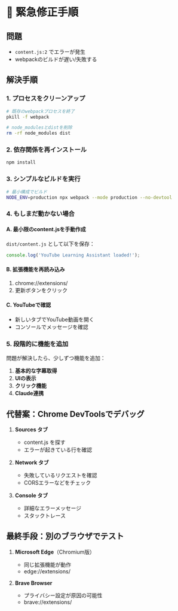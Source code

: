 # 🚨 緊急修正手順

## 問題
- `content.js:2` でエラーが発生
- webpackのビルドが遅い/失敗する

## 解決手順

### 1. プロセスをクリーンアップ
```bash
# 既存のwebpackプロセスを終了
pkill -f webpack

# node_modulesとdistを削除
rm -rf node_modules dist
```

### 2. 依存関係を再インストール
```bash
npm install
```

### 3. シンプルなビルドを実行
```bash
# 最小構成でビルド
NODE_ENV=production npx webpack --mode production --no-devtool
```

### 4. もしまだ動かない場合

#### A. 最小限のcontent.jsを手動作成
`dist/content.js` として以下を保存：
```javascript
console.log('YouTube Learning Assistant loaded!');
```

#### B. 拡張機能を再読み込み
1. chrome://extensions/
2. 更新ボタンをクリック

#### C. YouTubeで確認
- 新しいタブでYouTube動画を開く
- コンソールでメッセージを確認

### 5. 段階的に機能を追加

問題が解決したら、少しずつ機能を追加：

1. **基本的な字幕取得**
2. **UIの表示**
3. **クリック機能**
4. **Claude連携**

## 代替案：Chrome DevToolsでデバッグ

1. **Sources タブ**
   - content.js を探す
   - エラーが起きている行を確認

2. **Network タブ**
   - 失敗しているリクエストを確認
   - CORSエラーなどをチェック

3. **Console タブ**
   - 詳細なエラーメッセージ
   - スタックトレース

## 最終手段：別のブラウザでテスト

1. **Microsoft Edge**（Chromium版）
   - 同じ拡張機能が動作
   - edge://extensions/

2. **Brave Browser**
   - プライバシー設定が原因の可能性
   - brave://extensions/